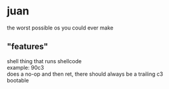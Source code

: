 # juan
the worst possible os you could ever make
## "features"
shell thing that runs shellcode  
example: 90c3  
does a no-op and then ret, there should always be a trailing c3  
bootable
